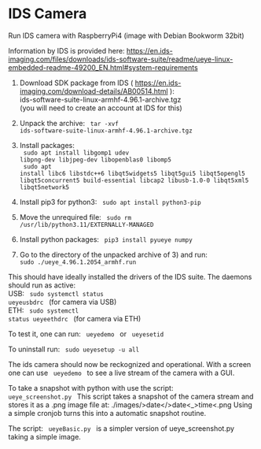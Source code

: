 # IDS Camera

Run IDS camera with RaspberryPi4 (image with Debian Bookworm 32bit)



Information by IDS is provided here: https://en.ids-imaging.com/files/downloads/ids-software-suite/readme/ueye-linux-embedded-readme-49200_EN.html#system-requirements

1) Download SDK package from IDS ( https://en.ids-imaging.com/download-details/AB00514.html ): <br>
   ids-software-suite-linux-armhf-4.96.1-archive.tgz <br>
   (you will need to create an account at IDS for this)

3) Unpack the archive:  <code> tar -xvf ids-software-suite-linux-armhf-4.96.1-archive.tgz </code>

4) Install packages: <br>
    <code> sudo apt install libgomp1 udev libpng-dev libjpeg-dev libopenblas0 libomp5 </code> <br>
    <code> sudo apt install libc6 libstdc++6 libqt5widgets5 libqt5gui5 libqt5opengl5 libqt5concurrent5 build-essential libcap2 libusb-1.0-0 libqt5xml5 libqt5network5  </code>
   
6) Install pip3 for python3: <code>  sudo apt install python3-pip </code> 

7) Move the unrequired file:  <code> sudo rm /usr/lib/python3.11/EXTERNALLY-MANAGED </code>

8) Install python packages:  <code> pip3 install pyueye numpy </code>

9) Go to the directory of the unpacked archive of 3) and run:   <code> sudo ./ueye_4.96.1.2054_armhf.run </code>

This should have ideally installed the drivers of the IDS suite. The daemons should run as active: <br>
USB: <code> sudo systemctl status ueyeusbdrc </code> (for camera via USB) <br>
ETH: <code> sudo systemctl status ueyeethdrc </code> (for camera via ETH)

To test it, one can run:  <code> ueyedemo  </code> or  <code> ueyesetid  </code>

To uninstall run:   <code> sudo ueyesetup -u all  </code>
    

The ids camera should now be reckognized and operational. With a screen one can use <code> ueyedemo </code> to see a live stream of the camera with a GUI.

To take a snapshot with python with use the script: <code> ueye_screenshot.py </code>
This script takes a snapshot of the camera stream and stores it as a .png image file at:  ./images/>date</>date<_>time<.png
Using a simple cronjob turns this into a automatic snapshot routine.

The script:  <code> ueyeBasic.py </code> is a simpler version of ueye_screenshot.py taking a simple image.
